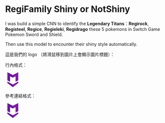 # RegiFamily Shiny or NotShiny
I was build a simple CNN to identify the **Legendary Titans**：**Regirock**, **Registeel**, **Regice**, **Regieleki**,  **Regidrago** these 5 pokemons  in Switch Game Pokemon Sword and Shield.

Then use this model to encounter their shiny style automatically.

這是我們的 logo （將滑鼠移到圖片上會顯示圖片標題）：

行內格式：

![alt text](https://github.com/adam-p/markdown-here/raw/master/src/common/images/icon48.png "Logo 標題文字範例一")

參考連結格式：

![alt text][logo]

[logo]: https://github.com/adam-p/markdown-here/raw/master/src/common/images/icon48.png "Logo 標題文字範例二"
